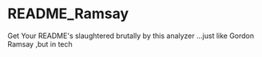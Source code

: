 # README_Ramsay
Get Your README's slaughtered brutally by this analyzer ...just like Gordon Ramsay ,but in tech
